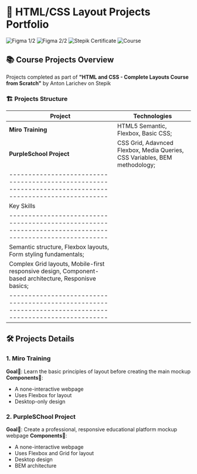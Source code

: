 # 🎨 HTML/CSS Layout Projects Portfolio 

![Figma 1/2](https://www.figma.com/design/7KDxobww8bmdTb1FhKJUyM/09---HTML-%D0%B8-CSS?node-id=0-1&p=f&t=NdHQiWDVRNGUPG96-0)
![Figma 2/2](https://www.figma.com/design/7KDxobww8bmdTb1FhKJUyM/09---HTML-%D0%B8-CSS?node-id=2-1063&p=f&t=KBbAxE3WBtOJYVOW-0)
![Stepik Certificate](https://stepik.org/cert/2885965?lang=en)
![Course](https://stepik.org/course/146294/syllabus)


## 📚 Course Projects Overview

Projects completed as part of **"HTML and CSS - Complete Layouts Course from Scratch"**
by Anton Larichev on Stepik


### 🏗️ Projects Structure

| Project                  | Technologies                                                                |
|--------------------------|-----------------------------------------------------------------------------|
| **Miro Training**        | HTML5 Semantic, Flexbox, Basic CSS;                                         | 
| **PurpleSchool Project** | CSS Grid, Adavnced Flexbox, Media Queries, CSS Variables, BEM methodology;  | 
|--------------------------------------------------------------------------------------------------------|
| Key Skills                                                                                             |
|--------------------------------------------------------------------------------------------------------|
| Semantic structure, Flexbox layouts, Form styling fundamentals;                                        |
| Complex Grid layouts, Mobile-first responsive design, Component-based architecture, Responisve basics; |
|--------------------------------------------------------------------------------------------------------|


## 🛠️ Projects Details

### 1. Miro Training
**Goal**🎯: Learn the basic principles of layout before creating the main mockup
**Components**🧩:
- A none-interactive webpage
- Uses Flexbox for layout
- Desktop-only design

### 2. PurpleSChool Project
**Goal**🎯: Create a professional, responsive educational platform mockup webpage
**Components**🧩:
- A none-interactive webpage
- Uses Flexbox and Grid for layout
- Desktop design
- BEM architecture

